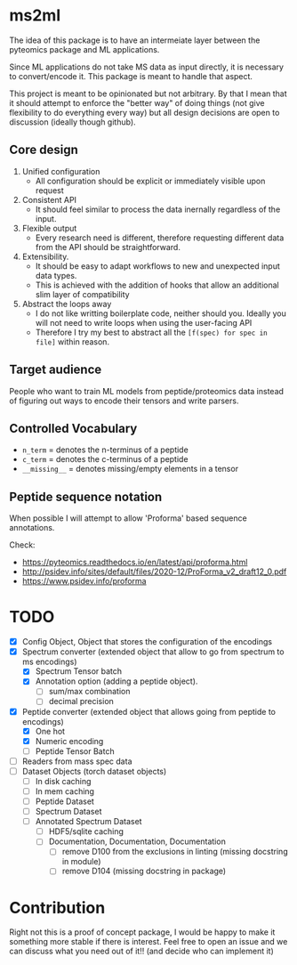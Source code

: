 # ms2ml

The idea of this package is to have an intermeiate layer between the pyteomics package and ML applications.

Since ML applications do not take MS data as input directly, it is necessary to convert/encode it. This package is meant to handle that aspect.

This project is meant to be opinionated but not arbitrary. By that I mean that it should attempt to enforce the "better way" of doing things (not give flexibility to do everything every way) but all design decisions are open to discussion (ideally though github).

## Core design

1. Unified configuration
   - All configuration should be explicit or immediately visible upon request
1. Consistent API
   - It should feel similar to process the data inernally regardless of the input.
1. Flexible output
   - Every research need is different, therefore requesting different data from the API should be straightforward.
1. Extensibility.
   - It should be easy to adapt workflows to new and unexpected input data types.
   - This is achieved with the addition of hooks that allow an additional slim layer of compatibility
1. Abstract the loops away
   - I do not like writting boilerplate code, neither should you. Ideally you will not need to write loops when using the user-facing API
   - Therefore I try my best to abstract all the `[f(spec) for spec in file]` within reason.

## Target audience

People who want to train ML models from peptide/proteomics data instead of figuring out ways to encode their tensors and write parsers.

## Controlled Vocabulary

- `n_term` = denotes the n-terminus of a peptide
- `c_term` = denotes the c-terminus of a peptide
- `__missing__` = denotes missing/empty elements in a tensor

## Peptide sequence notation

When possible I will attempt to allow 'Proforma' based sequence annotations.

Check:

- https://pyteomics.readthedocs.io/en/latest/api/proforma.html
- http://psidev.info/sites/default/files/2020-12/ProForma_v2_draft12_0.pdf
- https://www.psidev.info/proforma

# TODO

- [x] Config Object, Object that stores the configuration of the encodings
- [x] Spectrum converter (extended object that allow to go from spectrum to ms encodings)
  - [x] Spectrum Tensor batch
  - [x] Annotation option (adding a peptide object).
    - [ ] sum/max combination
    - [ ] decimal precision
- [x] Peptide converter (extended object that allows going from peptide to encodings)
  - [x] One hot
  - [x] Numeric encoding
  - [ ] Peptide Tensor Batch
- [ ] Readers from mass spec data
- [ ] Dataset Objects (torch dataset objects)
  - [ ] In disk caching
  - [ ] In mem caching
  - [ ] Peptide Dataset
  - [ ] Spectrum Dataset
  - [ ] Annotated Spectrum Dataset
    - [ ] HDF5/sqlite caching
    - [ ] Documentation, Documentation, Documentation
      - [ ] remove D100 from the exclusions in linting (missing docstring in module)
      - [ ] remove D104 (missing docstring in package)

# Contribution

Right not this is a proof of concept package, I would be happy to make it something more stable if there is interest.
Feel free to open an issue and we can discuss what you need out of it!! (and decide who can implement it)
